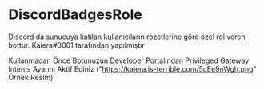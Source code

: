 # DiscordBadgesRole
Discord da sunucuya katılan kullanıcıların rozetlerine göre özel rol veren bottur. Kaiera#0001 tarafından yapılmıştır

Kullanmadan Önce Botunuzun Developer Portalından Privileged Gateway Intents Ayarını Aktif Ediniz  ("https://kaiera.is-terrible.com/5cEe9nWgh.png" Örnek Resim)
